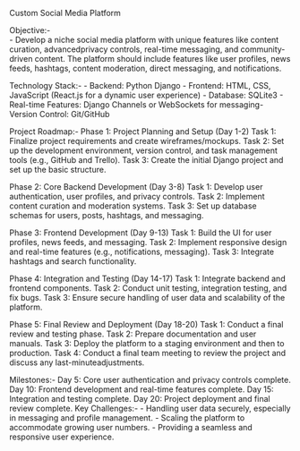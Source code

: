 Custom Social Media Platform


 Objective:-  
     - Develop a niche social media platform with unique features like content curation, advancedprivacy controls, real-time messaging, and community-driven content. The platform should include features like user profiles, news feeds, hashtags, content moderation, direct messaging, and notifications.
 
 Technology Stack:- 
    - Backend: Python Django
    - Frontend: HTML, CSS, JavaScript (React.js for a dynamic user experience)
    - Database: SQLite3
    - Real-time Features: Django Channels or WebSockets for messaging- Version Control: Git/GitHub
 
 Project Roadmap:- 
 Phase 1: Project Planning and Setup (Day 1-2) 
   Task 1: Finalize project requirements and create wireframes/mockups.
   Task 2: Set up the development environment, version control, and task management tools (e.g., GitHub and Trello).
   Task 3: Create the initial Django project and set up the basic structure.
 
 Phase 2: Core Backend Development (Day 3-8)
   Task 1: Develop user authentication, user profiles, and privacy controls.
   Task 2: Implement content curation and moderation systems.
   Task 3: Set up database schemas for users, posts, hashtags, and messaging.
 
 Phase 3: Frontend Development (Day 9-13)
   Task 1: Build the UI for user profiles, news feeds, and messaging.
   Task 2: Implement responsive design and real-time features (e.g., notifications, messaging).
   Task 3: Integrate hashtags and search functionality.
 
 Phase 4: Integration and Testing (Day 14-17)
   Task 1: Integrate backend and frontend components.
   Task 2: Conduct unit testing, integration testing, and fix bugs.
   Task 3: Ensure secure handling of user data and scalability of the platform.
 
 Phase 5: Final Review and Deployment (Day 18-20)
   Task 1: Conduct a final review and testing phase.
   Task 2: Prepare documentation and user manuals.
   Task 3: Deploy the platform to a staging environment and then to production.
   Task 4: Conduct a final team meeting to review the project and discuss any last-minuteadjustments.
 
 Milestones:- 
     Day 5: Core user authentication and privacy controls complete.
     Day 10: Frontend development and real-time features complete.
     Day 15: Integration and testing complete.
     Day 20: Project deployment and final review complete.
 Key Challenges:- 
     - Handling user data securely, especially in messaging and profile management.
     - Scaling the platform to accommodate growing user numbers.
     - Providing a seamless and responsive user experience.
